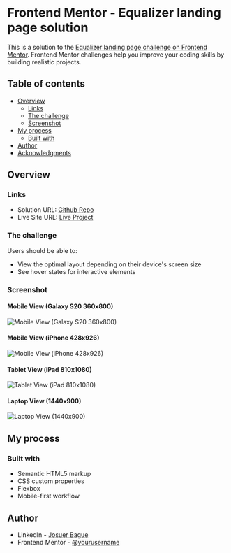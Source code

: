 # Frontend Mentor - Equalizer landing page solution

This is a solution to the [Equalizer landing page challenge on Frontend Mentor](https://www.frontendmentor.io/challenges/equalizer-landing-page-7VJ4gp3DE). Frontend Mentor challenges help you improve your coding skills by building realistic projects.

## Table of contents

- [Overview](#overview)
  - [Links](#links)
  - [The challenge](#the-challenge)
  - [Screenshot](#screenshot)
- [My process](#my-process)
  - [Built with](#built-with)
- [Author](#author)
- [Acknowledgments](#acknowledgments)

## Overview

### Links

- Solution URL: [Github Repo](https://github.com/JoshDagat/equalizer-landing-page)
- Live Site URL: [Live Project](https://joshdagat.github.io/equalizer-landing-page/)

### The challenge

Users should be able to:

- View the optimal layout depending on their device's screen size
- See hover states for interactive elements

### Screenshot

#### Mobile View (Galaxy S20 360x800)

![Mobile View (Galaxy S20 360x800)](./assets/views/galaxy-s20-linux-360x800.png)

#### Mobile View (iPhone 428x926)

![Mobile View (iPhone 428x926)](./assets/views/iPhone-428x926.png)

#### Tablet View (iPad 810x1080)

![Tablet View (iPad 810x1080)](./assets/views/iPad-810x1080.png)

#### Laptop View (1440x900)

![Laptop View (1440x900)](./assets/views/laptop-1440x900.png)

## My process

### Built with

- Semantic HTML5 markup
- CSS custom properties
- Flexbox
- Mobile-first workflow

## Author

- LinkedIn - [Josuer Bague](https://www.linkedin.com/in/josuer-bague/)
- Frontend Mentor - [@yourusername](https://www.frontendmentor.io/profile/JoshDagat)
